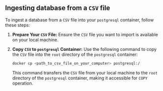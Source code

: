 ## Ingesting database from a `CSV` file

To ingest a database from a `CSV` file into your `postgresql` container, follow these steps:

   1. **Prepare Your `CSV` File:** Ensure the `CSV` file you want to import is available on your local machine.

   1. **Copy `CSV` to `postgresql` Container:** Use the following command to copy the `CSV` file into the `root` directory of the `postgresql` container:
      ``` bash
      docker cp <path_to_csv_file_on_your_computer> postgresql:/
      ```
      This command transfers the `CSV` file from your local machine to the `root`
      directory of the `postgresql` container, making it accessible for `COPY`
      operation.

